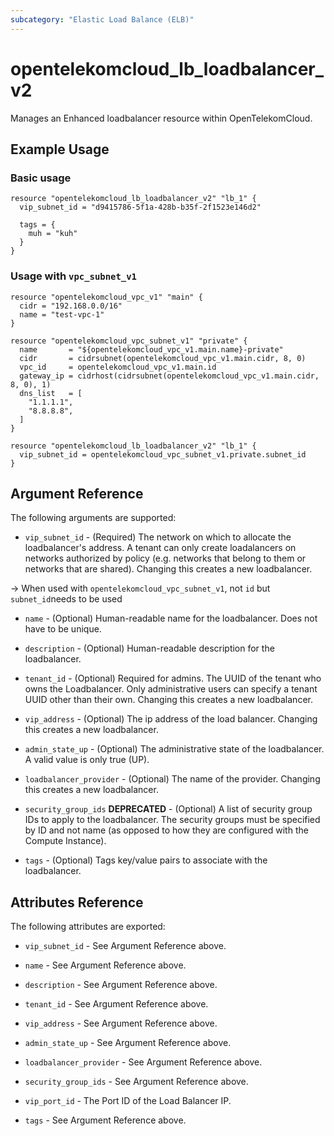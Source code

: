```yaml
---
subcategory: "Elastic Load Balance (ELB)"
---
```


# opentelekomcloud_lb_loadbalancer_v2

Manages an Enhanced loadbalancer resource within OpenTelekomCloud.

## Example Usage

### Basic usage

```hcl
resource "opentelekomcloud_lb_loadbalancer_v2" "lb_1" {
  vip_subnet_id = "d9415786-5f1a-428b-b35f-2f1523e146d2"

  tags = {
    muh = "kuh"
  }
}
```

### Usage with `vpc_subnet_v1`

```hcl
resource "opentelekomcloud_vpc_v1" "main" {
  cidr = "192.168.0.0/16"
  name = "test-vpc-1"
}

resource "opentelekomcloud_vpc_subnet_v1" "private" {
  name       = "${opentelekomcloud_vpc_v1.main.name}-private"
  cidr       = cidrsubnet(opentelekomcloud_vpc_v1.main.cidr, 8, 0)
  vpc_id     = opentelekomcloud_vpc_v1.main.id
  gateway_ip = cidrhost(cidrsubnet(opentelekomcloud_vpc_v1.main.cidr, 8, 0), 1)
  dns_list   = [
    "1.1.1.1",
    "8.8.8.8",
  ]
}

resource "opentelekomcloud_lb_loadbalancer_v2" "lb_1" {
  vip_subnet_id = opentelekomcloud_vpc_subnet_v1.private.subnet_id
}
```


## Argument Reference

The following arguments are supported:

* `vip_subnet_id` - (Required) The network on which to allocate the
  loadbalancer's address. A tenant can only create loadalancers on networks
  authorized by policy (e.g. networks that belong to them or networks that
  are shared). Changing this creates a new loadbalancer.

-> When used with `opentelekomcloud_vpc_subnet_v1`, not `id` but
`subnet_id`needs to be used

* `name` - (Optional) Human-readable name for the loadbalancer. Does not have
  to be unique.

* `description` - (Optional) Human-readable description for the loadbalancer.

* `tenant_id` - (Optional) Required for admins. The UUID of the tenant who owns
  the Loadbalancer.  Only administrative users can specify a tenant UUID
  other than their own. Changing this creates a new loadbalancer.

* `vip_address` - (Optional) The ip address of the load balancer.
  Changing this creates a new loadbalancer.

* `admin_state_up` - (Optional) The administrative state of the loadbalancer.
  A valid value is only true (UP).

* `loadbalancer_provider` - (Optional) The name of the provider. Changing this
  creates a new loadbalancer.

* `security_group_ids` **DEPRECATED** - (Optional) A list of security group IDs to apply to the
  loadbalancer. The security groups must be specified by ID and not name (as
  opposed to how they are configured with the Compute Instance).

* `tags` - (Optional) Tags key/value pairs to associate with the loadbalancer.


## Attributes Reference

The following attributes are exported:

* `vip_subnet_id` - See Argument Reference above.

* `name` - See Argument Reference above.

* `description` - See Argument Reference above.

* `tenant_id` - See Argument Reference above.

* `vip_address` - See Argument Reference above.

* `admin_state_up` - See Argument Reference above.

* `loadbalancer_provider` - See Argument Reference above.

* `security_group_ids` - See Argument Reference above.

* `vip_port_id` - The Port ID of the Load Balancer IP.

* `tags` - See Argument Reference above.
